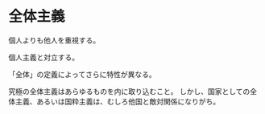 # 全体主義

個人よりも他人を重視する。

個人主義と対立する。

「全体」の定義によってさらに特性が異なる。

究極の全体主義はあらゆるものを内に取り込むこと。
しかし、国家としての全体主義、あるいは国粋主義は、むしろ他国と敵対関係になりがち。
